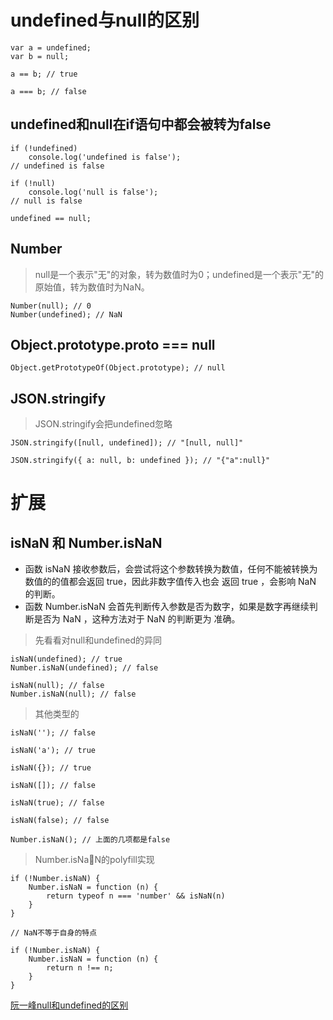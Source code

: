 # undefined与null的区别

```
var a = undefined;
var b = null;

a == b; // true

a === b; // false
```

## undefined和null在if语句中都会被转为false

```
if (!undefined) 
    console.log('undefined is false');
// undefined is false

if (!null) 
    console.log('null is false');
// null is false

undefined == null;
```

## Number

> null是一个表示"无"的对象，转为数值时为0；undefined是一个表示"无"的原始值，转为数值时为NaN。

```
Number(null); // 0
Number(undefined); // NaN
```

## Object.prototype.__proto__ === null
```
Object.getPrototypeOf(Object.prototype); // null
```

## JSON.stringify

> JSON.stringify会把undefined忽略

```
JSON.stringify([null, undefined]); // "[null, null]"

JSON.stringify({ a: null, b: undefined }); // "{"a":null}" 
```

# 扩展

## isNaN 和 Number.isNaN

- 函数 isNaN 接收参数后，会尝试将这个参数转换为数值，任何不能被转换为数值的的值都会返回 true，因此非数字值传入也会
 返回 true ，会影响 NaN 的判断。
- 函数 Number.isNaN 会首先判断传入参数是否为数字，如果是数字再继续判断是否为 NaN ，这种方法对于 NaN 的判断更为
 准确。

> 先看看对null和undefined的异同

```
isNaN(undefined); // true
Number.isNaN(undefined); // false

isNaN(null); // false
Number.isNaN(null); // false
```

> 其他类型的

```
isNaN(''); // false

isNaN('a'); // true

isNaN({}); // true

isNaN([]); // false

isNaN(true); // false

isNaN(false); // false

Number.isNaN(); // 上面的几项都是false
```

> Number.isNaN的polyfill实现

```
if (!Number.isNaN) {
    Number.isNaN = function (n) {
        return typeof n === 'number' && isNaN(n)
    }
}

// NaN不等于自身的特点

if (!Number.isNaN) {
    Number.isNaN = function (n) {
        return n !== n;
    }
}
```

[阮一峰null和undefined的区别](http://www.ruanyifeng.com/blog/2014/03/undefined-vs-null.html)